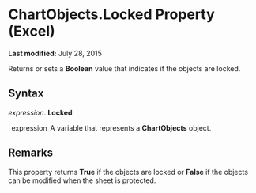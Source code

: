 
# ChartObjects.Locked Property (Excel)

 **Last modified:** July 28, 2015

Returns or sets a  **Boolean** value that indicates if the objects are locked.

## Syntax

 _expression_. **Locked**

 _expression_A variable that represents a  **ChartObjects** object.


## Remarks

This property returns  **True** if the objects are locked or **False** if the objects can be modified when the sheet is protected.


